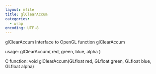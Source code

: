 ```yaml
---
layout: mfile
title: glClearAccum
categories:
  - wrap
encoding: UTF-8
---
```


glClearAccum  Interface to OpenGL function glClearAccum

usage:  glClearAccum( red, green, blue, alpha )

C function:  void glClearAccum(GLfloat red, GLfloat green, GLfloat blue, GLfloat alpha)